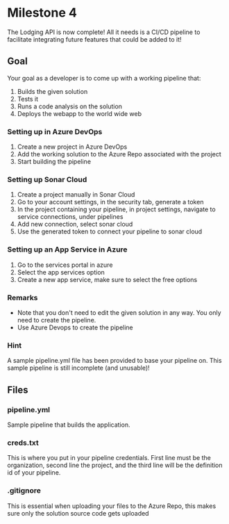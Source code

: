 # Milestone 4
The Lodging API is now complete! All it needs is a CI/CD pipeline to facilitate integrating future features that could be added to it!

## Goal
Your goal as a developer is to come up with a working pipeline that:
1. Builds the given solution
2. Tests it
3. Runs a code analysis on the solution
4. Deploys the webapp to the world wide web

### Setting up in Azure DevOps
1. Create a new project in Azure DevOps
2. Add the working solution to the Azure Repo associated with the project
3. Start building the pipeline

### Setting up Sonar Cloud
1. Create a project manually in Sonar Cloud
2. Go to your account settings, in the security tab, generate a token
3. In the project containing your pipeline, in project settings, navigate to service connections, under pipelines
4. Add new connection, select sonar cloud
5. Use the generated token to connect your pipeline to sonar cloud

### Setting up an App Service in Azure
1. Go to the services portal in azure
2. Select the app services option
3. Create a new app service, make sure to select the free options

### Remarks 
- Note that you don't need to edit the given solution in any way. You only need to create the pipeline.
- Use Azure Devops to create the pipeline

### Hint
A sample pipeline.yml file has been provided to base your pipeline on. This sample pipeline is still incomplete (and unusable)!

## Files
### pipeline.yml
Sample pipeline that builds the application. 

### creds.txt
This is where you put in your pipeline credentials. First line must be the organization, second line the project, and the third line will be the definition id of your pipeline.

### .gitignore
This is essential when uploading your files to the Azure Repo, this makes sure only the solution source code gets uploaded